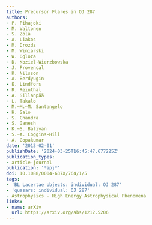 ```yaml
---
title: Precursor Flares in OJ 287
authors:
- P. Pihajoki
- M. Valtonen
- S. Zola
- A. Liakos
- M. Drozdz
- M. Winiarski
- W. Ogloza
- D. Koziel-Wierzbowska
- J. Provencal
- K. Nilsson
- A. Berdyugin
- E. Lindfors
- R. Reinthal
- A. Sillanpää
- L. Takalo
- M.~M.~M. Santangelo
- H. Salo
- S. Chandra
- S. Ganesh
- K.~S. Baliyan
- S.~A. Coggins-Hill
- A. Gopakumar
date: '2013-02-01'
publishDate: '2024-03-25T16:45:47.677225Z'
publication_types:
- article-journal
publication: '*apj*'
doi: 10.1088/0004-637X/764/1/5
tags:
- 'BL Lacertae objects: individual: OJ 287'
- 'quasars: individual: OJ 287'
- Astrophysics - High Energy Astrophysical Phenomena
links:
- name: arXiv
  url: https://arxiv.org/abs/1212.5206
---
```

